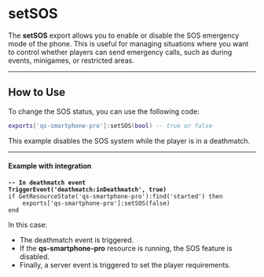 # setSOS

The **setSOS** export allows you to enable or disable the SOS emergency mode of the phone. This is useful for managing situations where you want to control whether players can send emergency calls, such as during events, minigames, or restricted areas.

***

## How to Use

To change the SOS status, you can use the following code:

```lua
exports['qs-smartphone-pro']:setSOS(bool) -- true or false
```

This example disables the SOS system while the player is in a deathmatch.

***

#### Example with integration

<pre class="language-lua"><code class="lang-lua"><strong>-- In deathmatch event
</strong><strong>TriggerEvent('deathmatch:inDeathmatch', true)
</strong>if GetResourceState('qs-smartphone-pro'):find('started') then
    exports['qs-smartphone-pro']:setSOS(false)
end
</code></pre>

In this case:

* The deathmatch event is triggered.
* If the **qs-smartphone-pro** resource is running, the SOS feature is disabled.
* Finally, a server event is triggered to set the player requirements.

